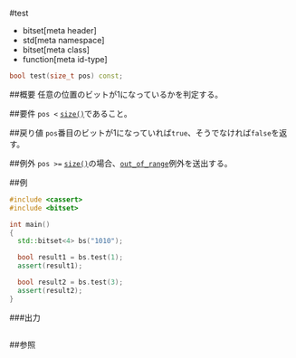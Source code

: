 #test
* bitset[meta header]
* std[meta namespace]
* bitset[meta class]
* function[meta id-type]

```cpp
bool test(size_t pos) const;
```

##概要
任意の位置のビットが1になっているかを判定する。


##要件
`pos <` [`size()`](./size.md)であること。


##戻り値
`pos`番目のビットが1になっていれば`true`、そうでなければ`false`を返す。


##例外
`pos >=` [`size()`](./size.md)の場合、[`out_of_range`](/reference/stdexcept.md)例外を送出する。


##例
```cpp
#include <cassert>
#include <bitset>

int main()
{
  std::bitset<4> bs("1010");

  bool result1 = bs.test(1);
  assert(result1);

  bool result2 = bs.test(3);
  assert(result2);
}
```

###出力
```
```

##参照

